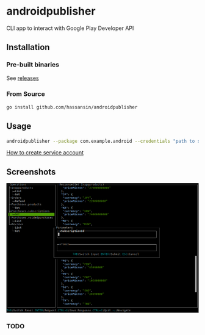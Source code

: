 # androidpublisher

CLI app to interact with Google Play Developer API

## Installation 

### Pre-built binaries

See [releases](https://github.com/hassansin/androidpublisher/releases)

### From Source
```sh
go install github.com/hassansin/androidpublisher
```

## Usage

```sh
androidpublisher --package com.example.android --credentials "path to service account JSON key file"
```

[How to create service account](https://developers.google.com/android-publisher/getting_started#using_a_service_account)


## Screenshots

![screenshot](screenshot.png)

### TODO

